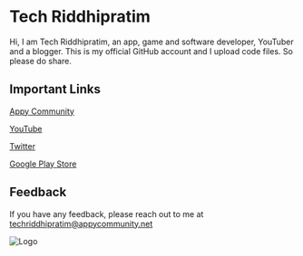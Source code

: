 
# Tech Riddhipratim

Hi, I am Tech Riddhipratim, an app, game and software developer,
YouTuber and a blogger. This is my official GitHub account and I 
upload code files. So please do share.


## Important Links

[Appy Community](https://www.appycommunity.net/)

[YouTube](https://www.youtube.com/channel/UCArqSb_FchwDy2BzBUBrsMQ)

[Twitter](https://twitter.com/IRiddhipratim)

[Google Play Store](https://play.google.com/store/apps/dev?id=6801241447418519020)


  
## Feedback

If you have any feedback, please reach out to me at techriddhipratim@appycommunity.net

  
![Logo](https://static.wixstatic.com/media/39fa4d_e71cc0cf5edc4eaa8044634c40222ef3~mv2.png/v1/fit/w_2500,h_1330,al_c/39fa4d_e71cc0cf5edc4eaa8044634c40222ef3~mv2.png)

    
